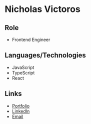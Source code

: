 # Nicholas Victoros

## Role
- Frontend Engineer

## Languages/Technologies
- JavaScript
- TypeScript
- React

## Links
- [Portfolio]()
- [LinkedIn](https://www.linkedin.com/in/nicholas-victoros-50a4a4121/)
- [Email](mailto:nvictoros21@gmail.com)
